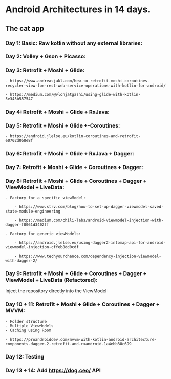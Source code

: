 # Android Architectures in 14 days.

## The cat app

### Day 1: Basic: Raw kotlin without any external libraries:

### Day 2: Volley + Gson + Picasso:

### Day 3: Retrofit + Moshi + Glide:

    - https://www.andreasjakl.com/how-to-retrofit-moshi-coroutines-recycler-view-for-rest-web-service-operations-with-kotlin-for-android/

    - https://medium.com/@vlonjatgashi/using-glide-with-kotlin-5e345b557547

### Day 4: Retrofit + Moshi + Glide + RxJava:

### Day 5: Retrofit + Moshi + Glide +-Coroutines:

    - https://android.jlelse.eu/kotlin-coroutines-and-retrofit-e0702d0b8e8f

### Day 6: Retrofit + Moshi + Glide + RxJava + Dagger:

### Day 7: Retrofit + Moshi + Glide + Coroutines + Dagger:

### Day 8: Retrofit + Moshi + Glide + Coroutines + Dagger + ViewModel + LiveData:

    - Factory for a specific viewModel: 

        - https://www.strv.com/blog/how-to-set-up-dagger-viewmodel-saved-state-module-engineering

        - https://medium.com/chili-labs/android-viewmodel-injection-with-dagger-f0061d3402ff 

    - Factory for generic viewModels: 

        - https://android.jlelse.eu/using-dagger2-intomap-api-for-android-viewmodel-injection-cffeb8dd0cdf

        - https://www.techyourchance.com/dependency-injection-viewmodel-with-dagger-2/

### Day 9: Retrofit + Moshi + Glide + Coroutines + Dagger + ViewModel + LiveData (Refactored):

Inject the repository directly into the ViewModel


### Day 10 + 11: Retrofit + Moshi + Glide + Coroutines + Dagger + MVVM:

    - Folder structure
    - Multiple ViewModels
    - Caching using Room
    
    - https://proandroiddev.com/mvvm-with-kotlin-android-architecture-components-dagger-2-retrofit-and-rxandroid-1a4ebb38c699

### Day 12: Testing

### Day 13 + 14: Add https://dog.ceo/ API
